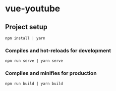 # vue-youtube

## Project setup
```
npm install | yarn
```

### Compiles and hot-reloads for development
```
npm run serve | yarn serve
```

### Compiles and minifies for production
```
npm run build | yarn build
```

